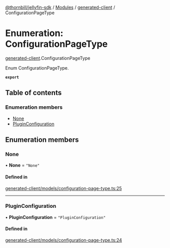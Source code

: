 [@thornbill/jellyfin-sdk](../README.md) / [Modules](../modules.md) / [generated-client](../modules/generated_client.md) / ConfigurationPageType

# Enumeration: ConfigurationPageType

[generated-client](../modules/generated_client.md).ConfigurationPageType

Enum ConfigurationPageType.

**`export`**

## Table of contents

### Enumeration members

- [None](generated_client.ConfigurationPageType.md#none)
- [PluginConfiguration](generated_client.ConfigurationPageType.md#pluginconfiguration)

## Enumeration members

### None

• **None** = `"None"`

#### Defined in

[generated-client/models/configuration-page-type.ts:25](https://github.com/thornbill/jellyfin-sdk-typescript/blob/b5d0506/src/generated-client/models/configuration-page-type.ts#L25)

___

### PluginConfiguration

• **PluginConfiguration** = `"PluginConfiguration"`

#### Defined in

[generated-client/models/configuration-page-type.ts:24](https://github.com/thornbill/jellyfin-sdk-typescript/blob/b5d0506/src/generated-client/models/configuration-page-type.ts#L24)
